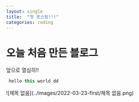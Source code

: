 ```yaml
---
layout: single
title:  "첫 포스팅!!!"
categories: coding
---
```


# 오늘 처음 만든 블로그

앞으로 열심히!!

```java
 hello this world dd   
```

![제목 없음](../images/2022-03-23-first/제목 없음.png)
